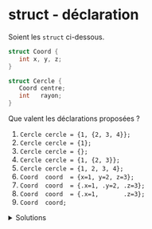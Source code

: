 # struct - déclaration
Soient les `struct` ci-dessous.

~~~cpp
struct Coord {
   int x, y, z;
}

struct Cercle {
   Coord centre;
   int   rayon;
}
~~~

Que valent les déclarations proposées ?

1. `Cercle cercle = {1, {2, 3, 4}};`
2. `Cercle cercle = {1};`
3. `Cercle cercle = {};`
4. `Cercle cercle = {1, {2, 3}};`
5. `Cercle cercle = {1, 2, 3, 4};`
6. `Coord  coord  = {x=1, y=2, z=3};`
7. `Coord  coord  = {.x=1, .y=2, .z=3};`
8. `Coord  coord  = {.x=1,       .z=3};`
9. `Coord  coord;`

<details>
<summary>Solutions</summary>

| no |  R  |  X  |  Y  |  Z  | Commentaire                                         |
|--- |---  |---  |---  |---  |---                                                  |
| 1  | 1   | 2   | 3   | 4   | l'agégat est complet                                |
| 2  | 1   | 0   | 0   | 0   | seul le rayon est renseignl, le reste à `0`         |
| 3  | 0   | 0   | 0   | 0   | l'agrégat est vide, donc tout est à `0`             |
| 4  | 1   | 2   | 3   | 0   | manque la valeur de Z, => à `0`                     |
| 5  | 1   | 2   | 3   | 4   | tout est renseigné en séquence                      |
| 6  | X   | X   | X   | X   | erreur de syntaxe, manque les `.`  exemple : `.x=1` |
| 7  | -   | 1   | 2   | 3   | tout est renseigné par nom                          |
| 8  | -   | 1   | 0   | 3   | la valeur manquante est déterminée et vaut `0`      |
| 9  | ?   | ?   | ?   | ?   | les valeurs sont indéterminées.                     |

</details>
